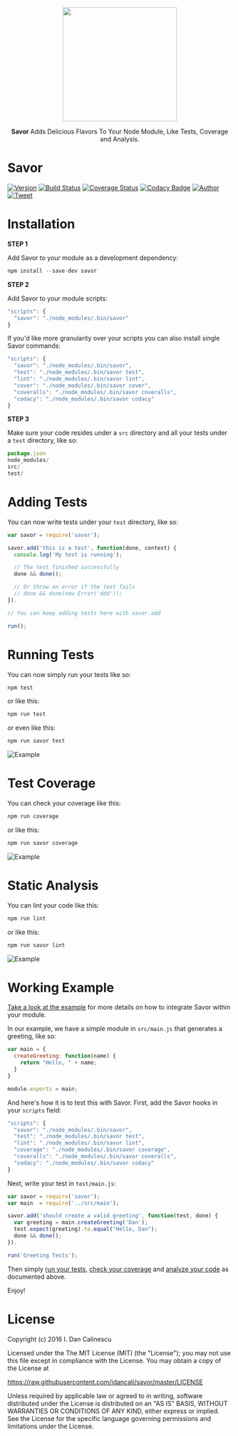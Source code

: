 <p align="center">
  <a href="https://github.com/idancali/savor">
    <img height="256" src="https://raw.githubusercontent.com/idancali/savor/master/logo.png">
  </a>
  <p align="center"> <b> Savor </b> Adds Delicious Flavors To Your Node Module, Like Tests, Coverage and Analysis. </p>
</p>

# Savor

[![Version](https://img.shields.io/npm/v/savor.svg)](https://www.npmjs.com/package/savor)
[![Build Status](https://travis-ci.org/idancali/savor.svg?branch=master)](https://travis-ci.org/idancali/savor)
[![Coverage Status](https://coveralls.io/repos/github/idancali/savor/badge.svg?branch=master)](https://coveralls.io/github/idancali/savor?branch=master)
[![Codacy Badge](https://api.codacy.com/project/badge/Grade/1b29488825be41f0874f45f8b428b753)](https://www.codacy.com/app/dancali/savor?utm_source=github.com&amp;utm_medium=referral&amp;utm_content=idancali/savor&amp;utm_campaign=Badge_Grade)
[![Author](https://img.shields.io/badge/say%20hi-%40idancali-green.svg)](https://twitter.com/idancali)
[![Tweet](https://img.shields.io/twitter/url/http/shields.io.svg?style=social)](https://twitter.com/intent/tweet?url=https%3A%2F%2Fgithub.com%2Fidancali%2Fsavor&via=idancali&text=Add%20more%20flavor%20to%20your%20Node%20module%20%28test%2C%20coverage%2C%20analysis%29.&hashtags=savor%2C%20opensource&)

# Installation

**STEP 1**

Add Savor to your module as a development dependency:

```javascript
npm install --save-dev savor
```

**STEP 2**

Add Savor to your module scripts:

```javascript
"scripts": {
  "savor": "./node_modules/.bin/savor"
}
```

If you'd like more granularity over your scripts you can also install single Savor commands:

```javascript
"scripts": {
  "savor": "./node_modules/.bin/savor",
  "test": "./node_modules/.bin/savor test",
  "lint": "./node_modules/.bin/savor lint",
  "cover": "./node_modules/.bin/savor cover",
  "coveralls": "./node_modules/.bin/savor coveralls",
  "codacy": "./node_modules/.bin/savor codacy"
}
```

**STEP 3**

Make sure your code resides under a ```src``` directory and all your tests under a ```test``` directory, like so:

```javascript
package.json
node_modules/
src/
test/
```

# Adding Tests

You can now write tests under your ```test``` directory, like so:

```javascript
var savor = require('savor');

savor.add('this is a test', function(done, context) {
  console.log('My test is running');

  // The test finished successfully
  done && done();

  // Or throw an error if the test fails
  // done && done(new Error('ddd'));
}).

// You can keep adding tests here with savor.add

run();
```

# Running Tests

You can now simply run your tests like so:

```javascript
npm test
```

or like this:

```javascript
npm run test
```

or even like this:

```javascript
npm run savor test
```

![Example](https://raw.githubusercontent.com/idancali/savor/master/examples/example.main.1.gif)

# Test Coverage

You can check your coverage like this:

```javascript
npm run coverage
```

or like this:

```javascript
npm run savor coverage
```

![Example](https://raw.githubusercontent.com/idancali/savor/master/examples/example.main.3.gif)

# Static Analysis

You can lint your code like this:

```javascript
npm run lint
```

or like this:

```javascript
npm run savor lint
```

![Example](https://raw.githubusercontent.com/idancali/savor/master/examples/example.main.2.gif)

# Working Example

[Take a look at the example](https://raw.githubusercontent.com/idancali/savor/master/examples/main) for more details on how to integrate Savor within your module.

In our example, we have a simple module in ```src/main.js``` that generates a greeting, like so:

```javascript
var main = {
  createGreeting: function(name) {
    return "Hello, " + name;
  }
}

module.exports = main;
```

And here's how it is to test this with Savor. First, add the Savor hooks in your ```scripts``` field:

```javascript
"scripts": {
  "savor": "./node_modules/.bin/savor",
  "test": "./node_modules/.bin/savor test",
  "lint": "./node_modules/.bin/savor lint",
  "coverage": "./node_modules/.bin/savor coverage",
  "coveralls": "./node_modules/.bin/savor coveralls",
  "codacy": "./node_modules/.bin/savor codacy"
}
```

Next, write your test in ```test/main.js```:

```javascript
var savor = require('savor');
var main  = require('../src/main');

savor.add('should create a valid greeting', function(test, done) {
  var greeting = main.createGreeting('Dan');
  test.expect(greeting).to.equal("Hello, Dan");
  done && done();
}).

run('Greeting Tests');
```

Then simply [run your tests](#running-tests), [check your coverage](#test-coverage) and [analyze your code](#static-analysis) as documented above.

Enjoy!

# License

Copyright (c) 2016 I. Dan Calinescu

 Licensed under the The MIT License (MIT) (the "License");
 you may not use this file except in compliance with the License.
 You may obtain a copy of the License at

 https://raw.githubusercontent.com/idancali/savor/master/LICENSE

 Unless required by applicable law or agreed to in writing, software
 distributed under the License is distributed on an "AS IS" BASIS,
 WITHOUT WARRANTIES OR CONDITIONS OF ANY KIND, either express or implied.
 See the License for the specific language governing permissions and
 limitations under the License.
